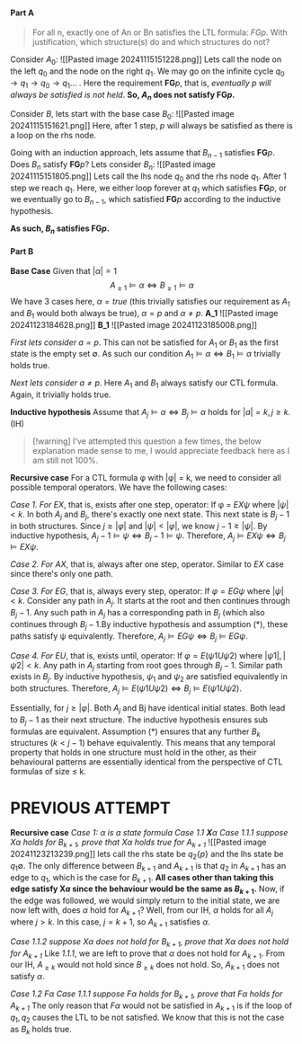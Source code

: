 #### Part A
> For all n, exactly one of An or Bn satisfies the LTL formula: $FGp$. With justification, which structure(s) do and which structures do not?

Consider $A_0$:
![[Pasted image 20241115151228.png]]
Lets call the node on the left $q_0$ and the node on the right $q_1$. We may go on the infinite cycle $q_0 \rightarrow q_1 \rightarrow q_0 \rightarrow q_1 ...$ . Here the requirement $\textbf{FG}p$, that is, *eventually $p$ will always be satisfied is not held*. **So, $A_n$ does not satisfy $\textbf{FG}p$.**

Consider $B$, lets start with the base case $B_0$:
![[Pasted image 20241115151621.png]]
Here, after 1 step, $p$ will always be satisfied as there is a loop on the rhs node.

Going with an induction approach, lets assume that $B_{n-1}$ satisfies $\textbf{FG}p$. Does $B_{n}$ satisfy $\textbf{FG}p$? Lets consider $B_n$:
![[Pasted image 20241115151805.png]]
Lets call the lhs node $q_0$ and the rhs node $q_1$. After 1 step we reach $q_1$. Here, we either loop forever at $q_1$ which satisfies $\textbf{FG}p$, or we eventually go to $B_{n-1}$, which satisfied $\textbf{FG}p$ according to the inductive hypothesis.

**As such, $B_n$ satisfies $\textbf{FG}p$.**

#### Part B
**Base Case**
Given that $|\alpha|=1$
$$A_{\geq1} \models \alpha \iff B_{\geq1} \models \alpha$$
We have 3 cases here, $\alpha = true$ (this trivially satisfies our requirement as $A_1$ and $B_1$ would both always be true), $\alpha=p$ and $\alpha \neq p$.
**A_1**
![[Pasted image 20241123184628.png]]
**B_1**
![[Pasted image 20241123185008.png]]

*First lets consider $a = p$*.
This can not be satisfied for $A_1$ or $B_1$ as the first state is the empty set $\emptyset$. As such our condition $A_1 \models \alpha \iff B_1 \models \alpha$ trivially holds true.

*Next lets consider $a \neq p$*.
Here $A_1$ and $B_1$ always satisfy our CTL formula. Again, it trivially holds true.

**Inductive hypothesis**
Assume that $A_j \models \alpha \iff B_j \models \alpha$ holds for $|a| = k, j \geq k$. (IH)

> [!warning] I've attempted this question a few times, the below explanation made sense to me, I would appreciate feedback here as I am still not 100%.

**Recursive case**
For a CTL formula φ with |φ| = k, we need to consider all possible temporal operators. We have the following cases:

*Case 1. For $EX$*, that is, exists after one step, operator: If φ = $EXψ$ where $|ψ| < k$. In both $A_j$ and $B_j$, there's exactly one next state. This next state is $B_j-1$ in both structures. Since $j ≥ |φ|$ and $|ψ| < |φ|$, we know $j-1 ≥ |ψ|$. By inductive hypothesis, $A_j-1 \models ψ ⇔ B_j-1 \models ψ$. Therefore, $A_j \models EXψ ⇔ B_j \models EXψ$.

*Case 2. For $AX$*, that is, always after one step, operator. Similar to $EX$ case since there's only one path.

*Case 3. For $EG$*, that is, always every step, operator: If $φ = EGψ$ where $|ψ| < k$. Consider any path in $A_j$. It starts at the root and then continues through $B_j-1$. Any such path in $A_j$ has a corresponding path in $B_j$ (which also continues through $B_j-1$.By inductive hypothesis and assumption (\*), these paths satisfy ψ equivalently. Therefore, $A_j \models EGψ ⇔ B_j \models EGψ$.

*Case 4.  For $EU$*, that is, exists until, operator: If $φ = E(ψ1 U ψ2)$ where $|ψ1|, |ψ2| < k$. Any path in $A_j$ starting from root goes through $B_j-1$. Similar path exists in $B_j$. By inductive hypothesis, $ψ_1$ and $ψ_2$ are satisfied equivalently in both structures. Therefore, $A_j \models E(ψ1 U ψ2) ⇔ B_j \models E(ψ1 U ψ2)$.

Essentially, for $j ≥ |φ|$. Both $A_j$ and Bj have identical initial states. Both lead to $B_j-1$ as their next structure. The inductive hypothesis ensures sub formulas are equivalent. Assumption (\*) ensures that any further $B_k$ structures $(k < j-1)$ behave equivalently. This means that any temporal property that holds in one structure must hold in the other, as their behavioural patterns are essentially identical from the perspective of CTL formulas of size ≤ k.

PREVIOUS ATTEMPT
=============
**Recursive case**
*Case 1: $\alpha$ is a state formula*
*Case 1.1 $\textbf{X}\alpha$*
*Case 1.1.1 suppose $X\alpha$ holds for $B_{k+1}$, prove that $X\alpha$ holds true for $A_{k+1}$*
![[Pasted image 20241123213239.png]]
lets call the rhs state be $q_2\{p\}$ and the lhs state be $q_1{\emptyset}$. The only difference between $B_{k+1}$ and $A_{k+1}$ is that $q_2$ in $A_{k+1}$ has an edge to $q_1$, which is the case for $B_{k+1}$. **All cases other than taking this edge satisfy $\textbf{X}a$ since the behaviour would be the same as $B_{k+1}$.** Now, if the edge was followed, we would simply return to the initial state, we are now left with, does $\alpha$ hold for $A_{k+1}$? Well, from our IH, $\alpha$ holds for all $A_j$ where $j > k$. In this case, $j=k+1$, so $A_{k+1}$ satisfies $\alpha$.

*Case 1.1.2 suppose $X\alpha$ does not hold for $B_{k+1}$, prove that $X\alpha$ does not hold for $A_{k+1}$*
Like *1.1.1*, we are left to prove that $\alpha$ does not hold for $A_{k+1}$. From our IH, $A_{\geq k}$ would not hold since $B_{\geq k}$ does not hold. So, $A_{k+1}$ does not satisfy $\alpha$.

*Case 1.2* $F\alpha$
*Case 1.1.1 suppose $F\alpha$ holds for $B_{k+1}$, prove that $F\alpha$ holds for $A_{k+1}$*
The only reason that $F\alpha$ would not be satisfied in $A_{k+1}$ is if the loop of $q_1, q_2$ causes the LTL to be not satisfied. We know that this is not the case as $B_k$ holds true.